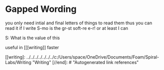 # Gapped Wording

you only need intial and final letters of things to read them
thus you can read it if I write
S-mo is the gr-st soft-re e-r!
or at least I can

S: What is the value of this


useful in [[[writing]] faster

[//begin]: # "Autogenerated link references for markdown compatibility"
[[writing]: ../../../../../../../c:/Users/space/OneDrive/Documents/Foam/Spiral-Labs/Writing "Writing"
[//end]: # "Autogenerated link references"